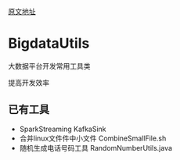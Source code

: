 
[原文地址](https://github.com/chenlianguu/BigdataUtils)

# BigdataUtils
大数据平台开发常用工具类  

提高开发效率  

## 已有工具  
- SparkStreaming KafkaSink  
- 合并linux文件件中小文件 CombineSmallFile.sh  
- 随机生成电话号码工具  RandomNumberUtils.java  
